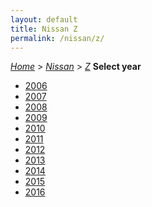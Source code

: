 ```yaml
---
layout: default
title: Nissan Z
permalink: /nissan/z/
---
```

[*Home*](/) > [*Nissan*](/nissan/) > [*Z*](/nissan/z/)
**Select year**
- [2006](/nissan/z/2006/)
- [2007](/nissan/z/2007/)
- [2008](/nissan/z/2008/)
- [2009](/nissan/z/2009/)
- [2010](/nissan/z/2010/)
- [2011](/nissan/z/2011/)
- [2012](/nissan/z/2012/)
- [2013](/nissan/z/2013/)
- [2014](/nissan/z/2014/)
- [2015](/nissan/z/2015/)
- [2016](/nissan/z/2016/)